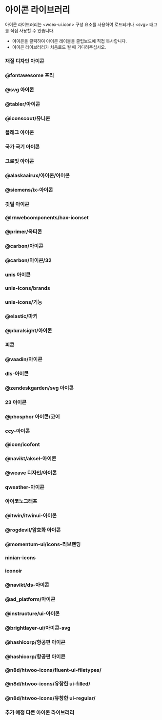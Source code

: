 <!--DESC: {icon:{name:"explore",pkg:"mdi",type:"filled"},id:1} -->

# 아이콘 라이브러리
아이콘 라이브러리는 \<wcex-ui.icon\> 구성 요소를 사용하여 로드되거나 \<svg\> 태그를 직접 사용할 수 있습니다.
- 아이콘을 클릭하여 아이콘 레이블을 클립보드에 직접 복사합니다.
- 아이콘 라이브러리가 처음로드 될 때 기다려주십시오.



<div 스타일 = "위치 : 고정, 상단 : 0;"><wcex-doc.com-icon_search ></wcex-doc.com-icon_search></div>

### 재질 디자인 아이콘
<div><wcex-doc.com-icons pkg="@material-design-icons/svg" ></wcex-doc.com-icons></div>

### @fontawesome 프리
<div><wcex-doc.com-icons pkg="@fortawesome/fontawesome-free/svgs" ></wcex-doc.com-icons입니다></div>

### @svg 아이콘
<div><wcex-doc.com-icons pkg="@svg-icons" npm-scope="1" ></wcex-doc.com-icons></div>

### @tabler/아이콘
<div><wcex-doc.com-icons pkg="@tabler/icons/categories" ></wcex-doc.com-icons입니다></div>


### @iconscout/유니콘
<div><wcex-doc.com-icons pkg="@iconscout/unicons/svg" ></wcex-doc.com-icons입니다></div>

### 플래그 아이콘
<div><wcex-doc.com-icons pkg="플래그 아이콘/플래그" ></wcex-doc.com-icons></div>

### 국가 국기 아이콘
<div><wcex-doc.com-icons pkg="country-flag-icons/flags" ></wcex-doc.com-icons입니다></div>

### 그로밋 아이콘
<div><wcex-doc.com-icons pkg="그로밋 아이콘" ></wcex-doc.com-icons></div>

### @alaskaairux/아이콘/아이콘
<div><wcex-doc.com-icons pkg="@alaskaairux/icons/dist/icons" ></wcex-doc.com-icons></div>

### @siemens/ix-아이콘
<div><wcex-doc.com-icons pkg="@siemens/ix-icons/dist" ></wcex-doc.com-icons입니다></div>

### 깃털 아이콘
<div><wcex-doc.com-icons pkg="feather-icons/dist" ></wcex-doc.com-icons입니다></div>

### @lrnwebcomponents/hax-iconset
<div><wcex-doc.com-icons pkg="@lrnwebcomponents/hax-iconset/lib/svgs" ></wcex-doc.com-icons></div>

### @primer/옥티콘
<div><wcex-doc.com-icons pkg="@primer/octicons/build" ></wcex-doc.com-icons입니다></div>

### @carbon/아이콘
<div><wcex-doc.com-icons pkg="@carbon/icons/svg" ></wcex-doc.com-icons입니다></div>

### @carbon/아이콘/32
<div><wcex-doc.com-icons pkg="@carbon/icons/svg/32" ></wcex-doc.com-icons></div>

### unis 아이콘
<div><wcex-doc.com-icons pkg="unis-icons/lib" ></wcex-doc.com-icons입니다></div>

### unis-icons/brands
<div><wcex-doc.com-icons pkg="unis-icons/lib/brands" ></wcex-doc.com-icons입니다></div>

### unis-icons/기능 
<div><wcex-doc.com-icons pkg="unis-icons/lib/functional" ></wcex-doc.com-icons입니다></div>

### @elastic/마키
<div><wcex-doc.com-icons pkg="@elastic/maki" ></wcex-doc.com-icons입니다></div>

### @pluralsight/아이콘
<div><wcex-doc.com-icons pkg="@pluralsight/icons/npm/svg" ></wcex-doc.com-icons입니다></div>

### 피콘
<div><wcex-doc.com-icons pkg="picon" ></wcex-doc.com-icons입니다></div>

### @vaadin/아이콘
<div><wcex-doc.com-icons pkg="@vaadin/icons/assets" ></wcex-doc.com-icons입니다></div>

### dls-아이콘
<div><wcex-doc.com-icons pkg="dls-icons" ></wcex-doc.com-icons입니다></div>

### @zendeskgarden/svg 아이콘
<div><wcex-doc.com-icons pkg="@zendeskgarden/svg-icons/src" ></wcex-doc.com-icons입니다></div>

### 23 아이콘
<div><wcex-doc.com-icons pkg="twentythree-icons" ></wcex-doc.com-icons입니다></div>

### @phosphor 아이콘/코어
<div><wcex-doc.com-icons pkg="@phosphor-icons/core/assets" ></wcex-doc.com-icons입니다></div>

### ccy-아이콘
<div><wcex-doc.com-icons pkg="ccy-icons" ></wcex-doc.com-icons></div>

### @icon/icofont
<div><wcex-doc.com-icons pkg="@icon/icofont" ></wcex-doc.com-icons입니다></div>

### @navikt/aksel-아이콘
<div><wcex-doc.com-icons pkg="@navikt/aksel-icons/dist" ></wcex-doc.com-icons></div>

### @weave 디자인/아이콘
<div><wcex-doc.com-icons pkg="@weave-design/icons/build/svg" ></wcex-doc.com-icons></div>

### qweather-아이콘
<div><wcex-doc.com-icons pkg="qweather-icons" ></wcex-doc.com-icons입니다></div>

### 아이코노그래프
<div><wcex-doc.com-icons pkg="ikonograph/dist" ></wcex-doc.com-icons입니다></div>

### @itwin/itwinui-아이콘
<div><wcex-doc.com-icons pkg="@itwin/itwinui-icons" ></wcex-doc.com-icons></div>

### @rogdevil/암호화 아이콘
<div><wcex-doc.com-icons pkg="@rogdevil/crypto-icons/lib" ></wcex-doc.com-icons입니다></div>

### @momentum-ui/icons-리브랜딩
<div><wcex-doc.com-icons pkg="@momentum-ui/icons-rebrand" ></wcex-doc.com-icons></div>

### ninian-icons
<div><wcex-doc.com-icons pkg="ninian-icons/src" ></wcex-doc.com-icons입니다></div>

### iconoir
<div><wcex-doc.com-icons pkg="iconoir" ></wcex-doc.com-icons입니다></div>

### @navikt/ds-아이콘
<div><wcex-doc.com-icons pkg="@navikt/ds-icons" ></wcex-doc.com-icons입니다></div>

### @ad_platform/아이콘
<div><wcex-doc.com-icons pkg="@ad_platform/icons/dist" ></wcex-doc.com-icons입니다></div>

### @instructure/ui-아이콘
<div><wcex-doc.com-icons pkg="@instructure/ui-icons/svg" ></wcex-doc.com-icons></div>

### @brightlayer-ui/아이콘-svg
<div><wcex-doc.com-icons pkg="@brightlayer-ui/icons-svg/." ></wcex-doc.com-icons입니다></div>

### @hashicorp/항공편 아이콘
<div><wcex-doc.com-icons pkg="@hashicorp/flight-icons" ></wcex-doc.com-icons입니다></div>


### @hashicorp/항공편 아이콘
<div><wcex-doc.com-icons pkg="@hashicorp/flight-icons" ></wcex-doc.com-icons입니다></div>


### @n8d/htwoo-icons/fluent-ui-filetypes/
<div><wcex-doc.com-icons pkg="@n8d/htwoo-icons/fluent-ui-filetypes" ></wcex-doc.com-icons입니다></div>


### @n8d/htwoo-icons/유창한 ui-filled/
<div><wcex-doc.com-icons pkg="@n8d/htwoo-icons/fluent-ui-filled" ></wcex-doc.com-icons></div>


### @n8d/htwoo-icons/유창한 ui-regular/
<div><wcex-doc.com-icons pkg="@n8d/htwoo-icons/fluent-ui-regular" ></wcex-doc.com-icons></div>

### 추가 예정 다른 아이콘 라이브러리

